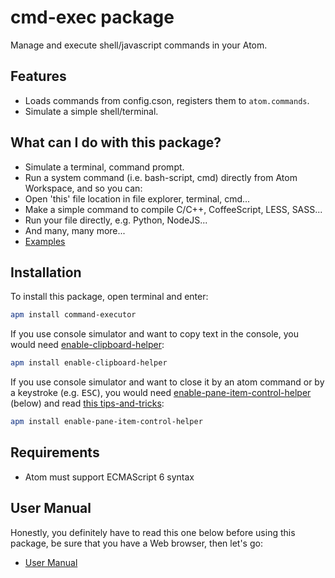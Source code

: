 
# cmd-exec package

Manage and execute shell/javascript commands in your Atom.

## Features
 - Loads commands from config.cson, registers them to `atom.commands`.
 - Simulate a simple shell/terminal.

## What can I do with this package?
 - Simulate a terminal, command prompt.
 - Run a system command (i.e. bash-script, cmd) directly from Atom Workspace, and so you can:
  - Open 'this' file location in file explorer, terminal, cmd...
  - Make a simple command to compile C/C++, CoffeeScript, LESS, SASS...
  - Run your file directly, e.g. Python, NodeJS...
  - And many, many more...
 - [Examples](https://github.com/ksxatompackages/cmd-exec-documentation/blob/master/examples/index.md)

## Installation

To install this package, open terminal and enter:

```bash
apm install command-executor
```

If you use console simulator and want to copy text in the console, you would need [enable-clipboard-helper](https://atom.io/packages/enable-clipboard-helper):
```bash
apm install enable-clipboard-helper
```

If you use console simulator and want to close it by an atom command or by a keystroke (e.g. <kbd>ESC</kbd>), you would need [enable-pane-item-control-helper](https://atom.io/packages/enable-pane-item-control-helper) (below) and read [this tips-and-tricks](https://github.com/ksxatompackages/cmd-exec-documentation/wiki/user-manual/tips-and-tricks.md#quick-close):
```bash
apm install enable-pane-item-control-helper
```

## Requirements

 * Atom must support ECMAScript 6 syntax

## User Manual

Honestly, you definitely have to read this one below before using this package, be sure that you have a Web browser, then let's go:
 - [User Manual](https://github.com/ksxatompackages/cmd-exec-documentation/blob/master/wiki/user-manual/start.md)
